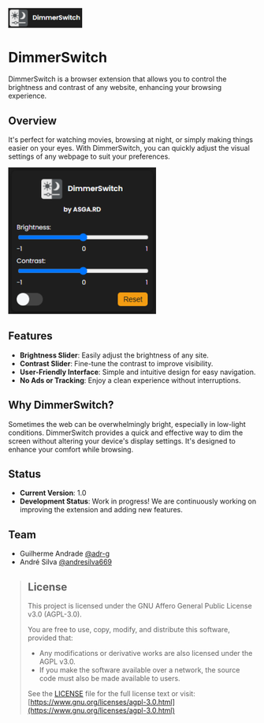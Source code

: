 <img src="img/preview02-v1.0.png" alt="preview02" width="150" />

# DimmerSwitch

DimmerSwitch is a browser extension that allows you to control the brightness and contrast of any website, enhancing your browsing experience.

## Overview

It's perfect for watching movies, browsing at night, or simply making things easier on your eyes. With DimmerSwitch, you can quickly adjust the visual settings of any webpage to suit your preferences.

<img src="img/preview01-v1.0.png" alt="preview01" width="300" />

## Features

- **Brightness Slider**: Easily adjust the brightness of any site.
- **Contrast Slider**: Fine-tune the contrast to improve visibility.
- **User-Friendly Interface**: Simple and intuitive design for easy navigation.
- **No Ads or Tracking**: Enjoy a clean experience without interruptions.

## Why DimmerSwitch?

Sometimes the web can be overwhelmingly bright, especially in low-light conditions. DimmerSwitch provides a quick and effective way to dim the screen without altering your device's display settings. It's designed to enhance your comfort while browsing.

## Status

- **Current Version**: 1.0
- **Development Status**: Work in progress! We are continuously working on improving the extension and adding new features.

## Team

- Guilherme Andrade [@adr-g](https://github.com/adr-g)
- André Silva [@andresilva669](https://github.com/andresilva669)

> ## License
>
> This project is licensed under the GNU Affero General Public License v3.0 (AGPL-3.0).
>
> You are free to use, copy, modify, and distribute this software, provided that:
> - Any modifications or derivative works are also licensed under the AGPL v3.0.
> - If you make the software available over a network, the source code must also be made available to users.
>
> See the [LICENSE](LICENSE) file for the full license text or visit:  
> [https://www.gnu.org/licenses/agpl-3.0.html](https://www.gnu.org/licenses/agpl-3.0.html)

